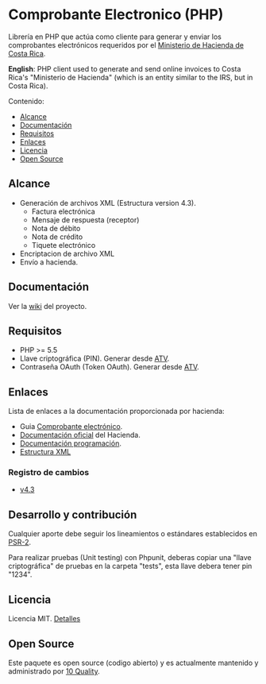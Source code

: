 # Comprobante Electronico (PHP)

Librería en PHP que actúa como cliente para generar y enviar los comprobantes electrónicos requeridos por el [Ministerio de Hacienda de Costa Rica](http://www.hacienda.go.cr/).

**English**: PHP client used to generate and send online invoices to Costa Rica's "Ministerio de Hacienda" (which is an entity similar to the IRS, but in Costa Rica).

Contenido:

* [Alcance](#alcance)
* [Documentación](https://github.com/10quality/php-comprobante-electronico-costa-rica/wiki)
* [Requisitos](#requisitos)
* [Enlaces](#enlaces)
* [Licencia](#licencia)
* [Open Source](#open-source)

## Alcance

* Generación de archivos XML (Estructura version 4.3).
    * Factura electrónica
    * Mensaje de respuesta (receptor)
    * Nota de débito
    * Nota de crédito
    * Tiquete electrónico
* Encriptacion de archivo XML
* Envío a hacienda.

## Documentación

Ver la [wiki](https://github.com/10quality/php-comprobante-electronico-costa-rica/wiki) del proyecto.

## Requisitos

* PHP >= 5.5
* Llave criptográfica (PIN). Generar desde [ATV](https://www.hacienda.go.cr/ATV/ComprobanteElectronico/frmGenerarPIN_pruebas.aspx).
* Contraseña OAuth (Token OAuth). Generar desde [ATV](https://www.hacienda.go.cr/ATV/ComprobanteElectronico/frmGenerarToken_pruebas.aspx).

## Enlaces

Lista de enlaces a la documentación proporcionada por hacienda:

* Guia [Comprobante electrónico](http://www.hacienda.go.cr/docs/5a6f9e6abb19f_Guia%20Comprobantes%20Electronicos.pdf).
* [Documentación oficial](http://www.hacienda.go.cr/contenido/14350-factura-electronica) del Hacienda.
* [Documentación programación](https://tribunet.hacienda.go.cr/docs/esquemas/2016/v4.2/comprobantes-electronicos-api.html).
* [Estructura XML](https://tribunet.hacienda.go.cr/FormatosYEstructurasXML.jsp)

### Registro de cambios

* [v4.3](https://www.hacienda.go.cr/ATV/ComprobanteElectronico/docs/esquemas/2016/v4.3/ANEXOS%20Y%20ESTRUCTURAS_V4.3.pdf)

## Desarrollo y contribución

Cualquier aporte debe seguir los lineamientos o estándares establecidos en [PSR-2](https://www.php-fig.org/psr/psr-2/).

Para realizar pruebas (Unit testing) con Phpunit, deberas copiar una "llave criptográfica" de pruebas en la carpeta "tests", esta llave debera tener pin "1234".

## Licencia

Licencia MIT. [Detalles](https://es.wikipedia.org/wiki/Licencia_MIT)

## Open Source

Este paquete es open source (codigo abierto) y es actualmente mantenido y administrado por [10 Quality](https://www.10quality.com/).